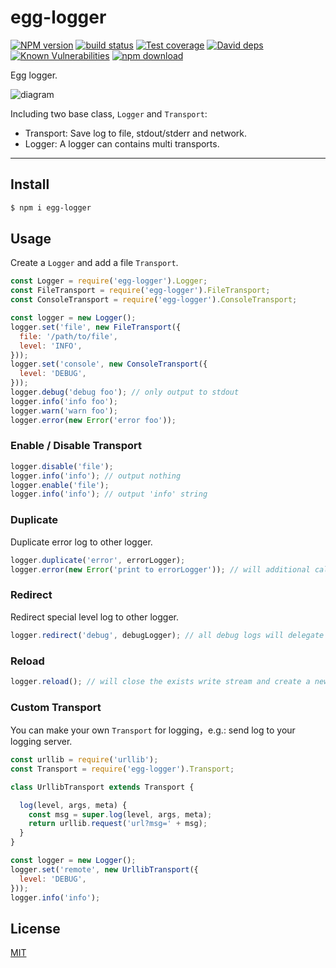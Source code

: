 # egg-logger

[![NPM version][npm-image]][npm-url]
[![build status][travis-image]][travis-url]
[![Test coverage][codecov-image]][codecov-url]
[![David deps][david-image]][david-url]
[![Known Vulnerabilities][snyk-image]][snyk-url]
[![npm download][download-image]][download-url]

[npm-image]: https://img.shields.io/npm/v/egg-logger.svg?style=flat-square
[npm-url]: https://npmjs.org/package/egg-logger
[travis-image]: https://img.shields.io/travis/eggjs/egg-logger.svg?style=flat-square
[travis-url]: https://travis-ci.org/eggjs/egg-logger
[codecov-image]: https://codecov.io/github/eggjs/egg-logger/coverage.svg?branch=master
[codecov-url]: https://codecov.io/github/eggjs/egg-logger?branch=master
[david-image]: https://img.shields.io/david/eggjs/egg-logger.svg?style=flat-square
[david-url]: https://david-dm.org/eggjs/egg-logger
[snyk-image]: https://snyk.io/test/npm/egg-logger/badge.svg?style=flat-square
[snyk-url]: https://snyk.io/test/npm/egg-logger
[download-image]: https://img.shields.io/npm/dm/egg-logger.svg?style=flat-square
[download-url]: https://npmjs.org/package/egg-logger

Egg logger.

![diagram](diagram.png)

Including two base class, `Logger` and `Transport`:

- Transport: Save log to file, stdout/stderr and network.
- Logger: A logger can contains multi transports.

---

## Install

```bash
$ npm i egg-logger
```

## Usage

Create a `Logger` and add a file `Transport`.

```js
const Logger = require('egg-logger').Logger;
const FileTransport = require('egg-logger').FileTransport;
const ConsoleTransport = require('egg-logger').ConsoleTransport;

const logger = new Logger();
logger.set('file', new FileTransport({
  file: '/path/to/file',
  level: 'INFO',
}));
logger.set('console', new ConsoleTransport({
  level: 'DEBUG',
}));
logger.debug('debug foo'); // only output to stdout
logger.info('info foo');
logger.warn('warn foo');
logger.error(new Error('error foo'));
```

### Enable / Disable Transport

```js
logger.disable('file');
logger.info('info'); // output nothing
logger.enable('file');
logger.info('info'); // output 'info' string
```

### Duplicate

Duplicate error log to other logger.

```js
logger.duplicate('error', errorLogger);
logger.error(new Error('print to errorLogger')); // will additional call `errorLogger.error`
```

### Redirect

Redirect special level log to other logger.

```js
logger.redirect('debug', debugLogger); // all debug logs will delegate to debugLogger
```

### Reload

```js
logger.reload(); // will close the exists write stream and create a new one.
```

### Custom Transport

You can make your own `Transport` for logging，e.g.: send log to your logging server.

```js
const urllib = require('urllib');
const Transport = require('egg-logger').Transport;

class UrllibTransport extends Transport {

  log(level, args, meta) {
    const msg = super.log(level, args, meta);
    return urllib.request('url?msg=' + msg);
  }
}

const logger = new Logger();
logger.set('remote', new UrllibTransport({
  level: 'DEBUG',
}));
logger.info('info');
```

## License

[MIT](LICENSE)
